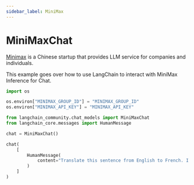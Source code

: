 ```yaml
---
sidebar_label: MiniMax
---
```

# MiniMaxChat

[Minimax](https://api.minimax.chat) is a Chinese startup that provides LLM service for companies and individuals.

This example goes over how to use LangChain to interact with MiniMax Inference for Chat.


```python
import os

os.environ["MINIMAX_GROUP_ID"] = "MINIMAX_GROUP_ID"
os.environ["MINIMAX_API_KEY"] = "MINIMAX_API_KEY"
```


```python
from langchain_community.chat_models import MiniMaxChat
from langchain_core.messages import HumanMessage
```


```python
chat = MiniMaxChat()
```


```python
chat(
    [
        HumanMessage(
            content="Translate this sentence from English to French. I love programming."
        )
    ]
)
```

